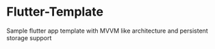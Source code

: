 # Flutter-Template
Sample flutter app template with MVVM like architecture and persistent storage support 
